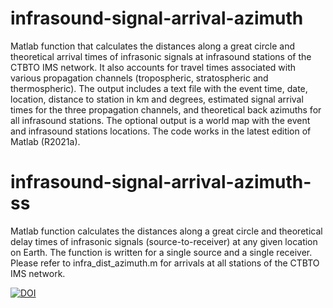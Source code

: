 # infrasound-signal-arrival-azimuth
Matlab function that calculates the distances along a great circle and theoretical arrival times of infrasonic signals at infrasound stations of the CTBTO IMS network. It also accounts for travel times associated with various propagation channels (tropospheric, stratospheric and thermospheric). The output includes a text file with the event time, date, location, distance to station in km and degrees, estimated signal arrival times for the three propagation channels, and theoretical back azimuths for all infrasound stations. The optional output is a world map with the event and infrasound stations locations. The code works in the latest edition of Matlab (R2021a).

# infrasound-signal-arrival-azimuth-ss
Matlab function calculates the distances along a great circle and theoretical delay times of infrasonic signals (source-to-receiver) at any given location on Earth. The function is written for a single source and a single receiver. Please refer to infra_dist_azimuth.m for arrivals at all stations of the CTBTO IMS network.

[![DOI](https://zenodo.org/badge/387334309.svg)](https://zenodo.org/badge/latestdoi/387334309)

